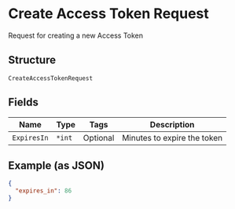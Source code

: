 
# Create Access Token Request

Request for creating a new Access Token

## Structure

`CreateAccessTokenRequest`

## Fields

| Name | Type | Tags | Description |
|  --- | --- | --- | --- |
| `ExpiresIn` | `*int` | Optional | Minutes to expire the token |

## Example (as JSON)

```json
{
  "expires_in": 86
}
```

